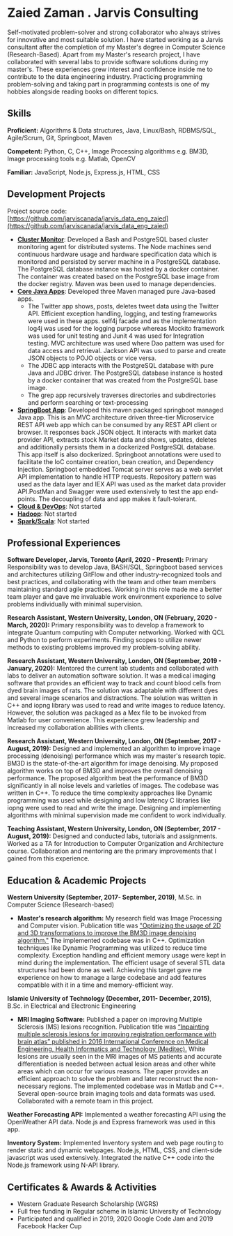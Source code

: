 # Zaied Zaman . Jarvis Consulting

Self-motivated problem-solver and strong collaborator who always strives for innovative and most suitable solution. I have started working
as a Jarvis consultant after the completion of my Master's degree in Computer Science (Research-Based). Apart from my Master's research project,
I have collaborated with several labs to provide software solutions during my master's. These experiences grew interest and confidence inside
me to contribute to the data engineering industry. Practicing programming problem-solving and taking part in programming contests is one of
my hobbies alongside reading books on different topics.    

## Skills

**Proficient:** Algorithms & Data structures, Java, Linux/Bash, RDBMS/SQL, Agile/Scrum, Git, Springboot, Maven

**Competent:** Python, C, C++, Image Processing algorithms e.g. BM3D, Image processing tools e.g. Matlab, OpenCV

**Familiar:** JavaScript, Node.js, Express.js, HTML, CSS

## Development Projects

Project source code: [https://github.com/jarviscanada/jarvis_data_eng_zaied](https://github.com/jarviscanada/jarvis_data_eng_zaied)

- **[Cluster Monitor](./linux_sql)**: Developed a Bash and PostgreSQL based cluster monitoring agent for distributed systems. The Node machines send continuous hardware usage and hardware specification data which is monitored and persisted by server machine in a PostgreSQL database. The PostgreSQL database instance was hosted by a docker container. The container was created based on the PostgreSQL base image from the docker registry. Maven was
been used to manage dependencies.
- **[Core Java Apps](./core_java)**: Developed three Maven managed pure Java-based apps. 
    * The Twitter app shows, posts, deletes tweet data using the Twitter API. Efficient exception handling, logging, and testing frameworks were used in these apps. self4j facade and as the implementation log4j was used for the logging purpose whereas Mockito framework was used for unit testing and Junit 4 was used for Integration testing. MVC architecture was used where Dao pattern was used for data access and retrieval. Jackson API was used to parse and create JSON objects to POJO objects or vice versa.
    * The JDBC app interacts with the PostgreSQL database with pure Java and JDBC driver. The PostgreSQL database instance is hosted by a docker container that was created from the PostgreSQL base image.
    * The grep app recursively traverses directories and subdirectories
and perform searching or text-processing
- **[SpringBoot App](./springboot)**: Developed this maven packaged springboot managed Java app. This is an MVC architecture driven three-tier Microservice REST API web app which can be consumed by any REST API client or browser. It responses back JSON object. It interacts with market data provider API, extracts stock Market data and shows, updates, deletes and additionally persists them in a dockerized PostgreSQL database. This app itself is also dockerized. Springboot annotations were used to facilitate the IoC container creation, bean creation, and Dependency Injection.
Springboot embedded Tomcat server serves as a web servlet API implementation to handle HTTP requests. Repository pattern was used as the data layer and IEX API was used as the market data provider API.PostMan and Swagger were used extensively to
test the app end-points. The decoupling of data and app makes it fault-tolerant.
- **[Cloud & DevOps](./cloud_devops)**: Not started
- **[Hadoop](./hadoop)**: Not started
- **[Spark/Scala](./spark)**:  Not started

## Professional Experiences

**Software Developer,  Jarvis, Toronto (April, 2020 - Present):** Primary Responsibility was to develop Java, BASH/SQL, Springboot based services and architectures utilizing GitFlow and other industry-recognized tools and best practices,  and collaborating with the team and other team members maintaining standard agile practices. Working in this role made me a better team player and gave me invaluable work environment experience to solve problems individually with minimal supervision.

**Research Assistant, Western University, London, ON (February, 2020 - March, 2020):** Primary responsibility was to develop a framework to integrate Quantum computing with Computer networking. Worked with QCL and Python to perform experiments. Finding scopes to utilize newer methods to existing problems improved my problem-solving ability.

**Research Assistant, Western University, London, ON (September, 2019 - January, 2020):** Mentored the current lab students and collaborated with labs to deliver an automation software solution. It was a medical imaging software that provides an efficient way to track and count blood cells from dyed brain images of rats. The solution was adaptable with different dyes and several image scenarios and distractions. The solution was written in C++ and iopng library was used to read and write images to reduce latency. However, the solution was packaged as a Mex file to be invoked from Matlab for user convenience. This experience grew leadership and increased my collaboration abilities with clients.

**Research Assistant, Western University, London, ON (September, 2017 - August, 2019):** Designed and implemented an algorithm to improve image processing (denoising) performance which was my master's research topic. BM3D is the state-of-the-art algorithm for image denoising. My proposed algorithm works on top of BM3D and improves the overall denoising performance. The proposed algorithm beat the performance of BM3D significantly in all noise levels and varieties of images. The codebase was written in C++. To reduce the time complexity approaches like Dynamic programming was used while designing and low latency C libraries like iopng were used to read and write the image. Designing and implementing algorithms with minimal supervision made me confident to work individually.

**Teaching Assistant, Western University, London, ON (September, 2017 - August, 2019):** Designed and conducted labs, tutorials and assignments. Worked as a TA for Introduction to Computer Organization and Architecture course. Collaboration and mentoring are the primary improvements that I gained from this experience.

## Education & Academic Projects

**Western University (September, 2017- September, 2019)**, M.Sc. in Computer Science (Research-based)

- **Master's research algorithm:** My research field was Image Processing and Computer vision. Publication title was ["Optimizing the usage of
 2D and 3D transformations to improve the BM3D image denoising algorithm."](https://ir.lib.uwo.ca/etd/6523/) The implemented codebase was in C++. Optimization techniques like Dynamic 
 Programming was utilized to reduce time complexity. Exception handling and efficient memory usage were kept in mind during the implementation. 
 The efficient usage of several STL data structures had been done as well. Achieving this target gave me experience on how to manage a large codebase and add features compatible with it in a time and memory-efficient way.

**Islamic University of Technology (December, 2011- December, 2015)**, B.Sc. in Electrical and Electronic Engineering

- **MRI Imaging Software:** Published a paper on improving Multiple Sclerosis (MS) lesions recognition. Publication title was [“Inpainting multiple sclerosis lesions for improving registration performance with brain atlas” published in 2016 International Conference on Medical Engineering, Health Informatics and Technology (Meditec).](https://ieeexplore.ieee.org/document/7835363) White lesions are usually seen in the MRI images of MS patients and accurate differentiation is needed between actual lesion areas and other white areas which can occur for various reasons. The paper provides an efficient approach to solve the problem and later reconstruct the non-necessary regions. The implemented codebase was in Matlab and C++. Several open-source brain imaging tools and data formats was used. Collaborated with a remote team in this project. 

**Weather Forecasting API:** Implemented a weather forecasting API using the OpenWeather API data. Node.js and Express framework was used
in this app.

**Inventory System:** Implemented Inventory system and web page routing to render static and dynamic webpages. Node.js, HTML, CSS, and client-side javascript was used extensively. Integrated the native C++ code into the Node.js framework using N-API library.

## Certificates & Awards & Activities

- Western Graduate Research Scholarship (WGRS)
- Full free funding in Regular scheme in Islamic University of Technology
- Participated and qualified in 2019, 2020 Google Code Jam and 2019 Facebook Hacker Cup

